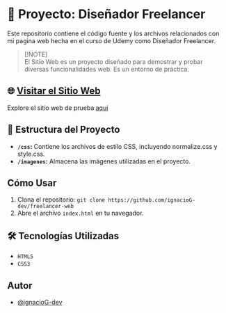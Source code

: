 # 🚀 Proyecto: Diseñador Freelancer

Este repositorio contiene el código fuente y los archivos relacionados con mi pagina web hecha en el curso de Udemy como Diseñador Freelancer.

> [!NOTE]\
> El Sitio Web es un proyecto diseñado para demostrar y probar diversas funcionalidades web. Es un entorno de práctica.
> 
## 🌐 [Visitar el Sitio Web](https://freelancer-gautoignacio.netlify.app/)

Explore el sitio web de prueba [aquí](https://freelancer-gautoignacio.netlify.app/) 


## 📂 Estructura del Proyecto

- **`/css`:** Contiene los archivos de estilo CSS, incluyendo normalize.css y style.css.
- **`/imagenes`:** Almacena las imágenes utilizadas en el proyecto.

##  Cómo Usar

1. Clona el repositorio: `git clone https://github.com/ignacioG-dev/freelancer-web`
2. Abre el archivo `index.html` en tu navegador.

## 🛠️ Tecnologías Utilizadas

- `HTML5`
- `CSS3`

## Autor

- [@ignacioG-dev](https://github.com/ignacioG-dev)

